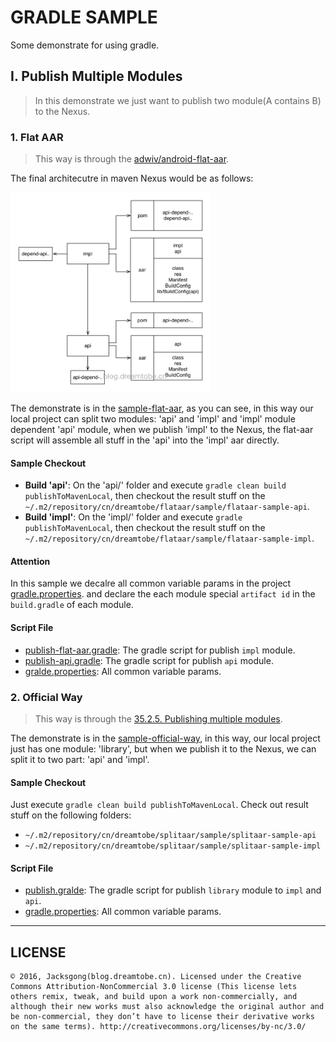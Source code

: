 # GRADLE SAMPLE

Some demonstrate for using gradle.

## I. Publish Multiple Modules

> In this demonstrate we just want to publish two module(A contains B) to the Nexus.

### 1. Flat AAR

> This way is through the [adwiv/android-flat-aar](https://github.com/adwiv/android-fat-aar).

The final architecutre in maven Nexus would be as follows:

<img src="https://github.com/Jacksgong/gralde-sample/raw/master/art/flat-aar-sample.png" width="320">

The demonstrate is in the [sample-flat-aar][sample-flat-aar-folder-folder], as you can see, in this way our local project can split two modules: 'api' and 'impl' and 'impl' module dependent 'api' module, when we publish 'impl' to the Nexus, the flat-aar script will assemble all stuff in the 'api' into the 'impl' aar directly.

#### Sample Checkout

- **Build 'api'**: On the 'api/' folder and execute `gradle clean build publishToMavenLocal`, then checkout the result stuff on the `~/.m2/repository/cn/dreamtobe/flataar/sample/flataar-sample-api`.
- **Build 'impl'**: On the 'impl/' folder and execute `gradle publishToMavenLocal`, then checkout the result stuff on the `~/.m2/repository/cn/dreamtobe/flataar/sample/flataar-sample-impl`.

#### Attention

In this sample we decalre all common variable params in the project [gradle.properties](https://github.com/Jacksgong/gralde-sample/blob/master/sample-flat-aar/gradle.properties). and declare the each module special `artifact id` in the `build.gradle` of each module.

#### Script File

- [publish-flat-aar.gradle][publish-flat-aar-gradle]: The gradle script for publish `impl` module.
- [publish-api.gradle][publish-api-gradle]: The gradle script for publish `api` module.
- [gralde.properties][flat-aar-gralde-properties]: All common variable params.

### 2. Official Way

> This way is through the [35.2.5. Publishing multiple modules](https://docs.gradle.org/current/userguide/publishing_maven.html#sec:publishing_multiple_modules_to_maven).

The demonstrate is in the [sample-official-way][sample-split-aar-folder-folder], in this way, our local project just has one module: 'library', but when we publish it to the Nexus, we can split it to two part: 'api' and 'impl'.

#### Sample Checkout

Just execute `gradle clean build publishToMavenLocal`. Check out result stuff on the following folders:

- `~/.m2/repository/cn/dreamtobe/splitaar/sample/splitaar-sample-api`
- `~/.m2/repository/cn/dreamtobe/splitaar/sample/splitaar-sample-impl`

#### Script File

- [publish.gralde][publish-gralde]: The gradle script for publish `library` module to `impl` and `api`.
- [gradle.properties][split-aar-gradle-properties]: All common variable params.

---

## LICENSE

```
© 2016, Jacksgong(blog.dreamtobe.cn). Licensed under the Creative Commons Attribution-NonCommercial 3.0 license (This license lets others remix, tweak, and build upon a work non-commercially, and although their new works must also acknowledge the original author and be non-commercial, they don’t have to license their derivative works on the same terms). http://creativecommons.org/licenses/by-nc/3.0/
```

[sample-flat-aar-folder-folder]: https://github.com/Jacksgong/gralde-sample/tree/master/sample-flat-aar
[sample-split-aar-folder-folder]: https://github.com/Jacksgong/gralde-sample/tree/master/sample-split-aar
[publish-flat-aar-gradle]: https://github.com/Jacksgong/gralde-sample/blob/master/sample-flat-aar/publish-flat-aar.gradle
[publish-api-gradle]: https://github.com/Jacksgong/gralde-sample/blob/master/sample-flat-aar/publish-api.gradle
[flat-aar-gralde-properties]: https://github.com/Jacksgong/gralde-sample/blob/master/sample-flat-aar/gradle.properties
[publish-gralde]: https://github.com/Jacksgong/gralde-sample/blob/master/sample-split-aar/publish.gradle
[split-aar-gradle-properties]: https://github.com/Jacksgong/gralde-sample/blob/master/sample-split-aar/gradle.properties
